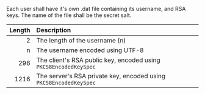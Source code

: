 Each user shall have it's own .dat file containing its username, and RSA keys.
The name of the file shall be the secret salt.

| Length | Description                                                                 |
| ------:|:--------------------------------------------------------------------------- |
|      2 | The length of the username (n)                                              |
|      n | The username encoded using UTF-8                                            |
|    296 | The client's RSA public key, encoded using `PKCS8EncodedKeySpec`            |
|   1216 | The server's RSA private key, encoded using `PKCS8EncodedKeySpec`           |
